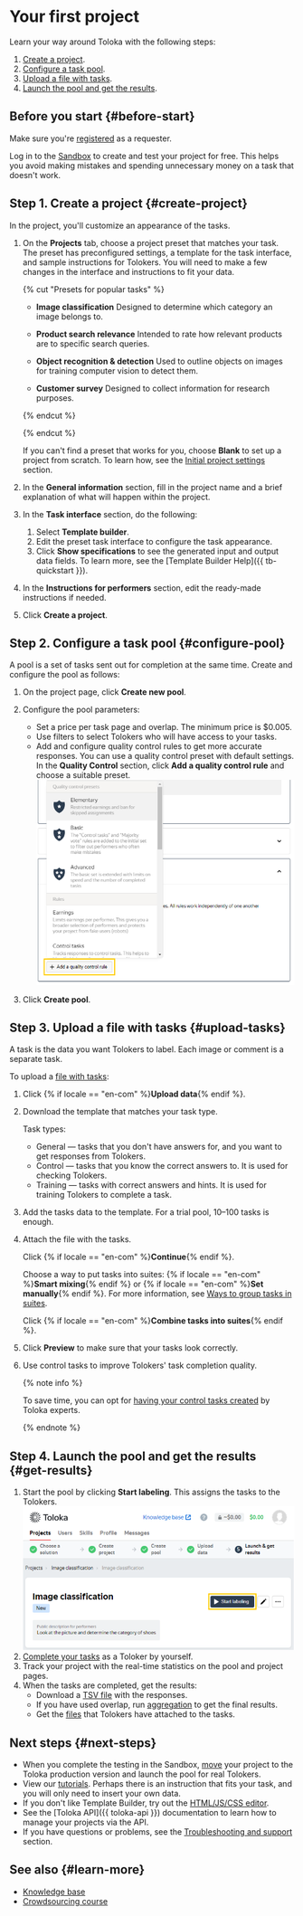 # Your first project

Learn your way around Toloka with the following steps:

1. [Create a project](#create-project).
1. [Configure a task pool](#configure-pool).
1. [Upload a file with tasks](#upload-tasks).
1. [Launch the pool and get the results](#get-results).


## Before you start {#before-start}

Make sure you're [registered](access.md) as a requester.

Log in to the [Sandbox](sandbox.md) to create and test your project for free. This helps you avoid making mistakes and spending unnecessary money on a task that doesn't work.


## Step 1. Create a project {#create-project}

In the project, you'll customize an appearance of the tasks.

1. On the **Projects** tab, choose a project preset that matches your task. The preset has preconfigured settings, a template for the task interface, and sample instructions for Tolokers. You will need to make a few changes in the interface and instructions to fit your data.

    {% cut "Presets for popular tasks" %}

    - **Image classification**
    Designed to determine which category an image belongs to.

    - **Product search relevance**
    Intended to rate how relevant products are to specific search queries.

    - **Object recognition & detection**
    Used to outline objects on images for training computer vision to detect them.

    - **Customer survey**
    Designed to collect information for research purposes.
	
	{% endcut %}

    {% endcut %}

    If you can't find a preset that works for you, choose **Blank** to set up a project from scratch. To learn how, see the [Initial project settings](project.md) section.

1. In the **General information** section, fill in the project name and a brief explanation of what will happen within the project.
1. In the **Task interface** section, do the following:
    1. Select **Template builder**.
    1. Edit the preset task interface to configure the task appearance.
    1. Click **Show specifications** to see the generated input and output data fields.
    To learn more, see the [Template Builder Help]({{ tb-quickstart }}).
1. In the **Instructions for performers** section, edit the ready-made instructions if needed.
1. Click **Create a project**.


## Step 2. Configure a task pool {#configure-pool}

A pool is a set of tasks sent out for completion at the same time. Create and configure the pool as follows:

1. On the project page, click **Create new pool**.
1. Configure the pool parameters:
    - Set a price per task page and overlap. The minimum price is $0.005.
    - Use filters to select Tolokers who will have access to your tasks.
    - Add and configure quality control rules to get more accurate responses. You can use a quality control preset with default settings. In the **Quality Control** section, click **Add a quality control rule** and choose a suitable preset. ![](../_images/first-project/quality-control-presets.png)

1. Click **Create pool**.


## Step 3. Upload a file with tasks {#upload-tasks}

A task is the data you want Tolokers to label. Each image or comment is a separate task.

To upload a [file with tasks](../../glossary.md#tsv-file-definition-ru):

1. Click {% if locale == "en-com" %}**Upload data**{% endif %}.
1. Download the template that matches your task type.

    Task types:

    - General — tasks that you don't have answers for, and you want to get responses from Tolokers.
    - Control — tasks that you know the correct answers to. It is used for checking Tolokers.
    - Training — tasks with correct answers and hints. It is used for training Tolokers to complete a task.

1. Add the tasks data to the template. For a trial pool, 10–100 tasks is enough.
1. Attach the file with the tasks.

    Click {% if locale == "en-com" %}**Continue**{% endif %}.

    Choose a way to put tasks into suites: {% if locale == "en-com" %}**Smart mixing**{% endif %} or {% if locale == "en-com" %}**Set manually**{% endif %}. For more information, see [Ways to group tasks in suites](distribute-tasks-by-pages.md).

    Click {% if locale == "en-com" %}**Combine tasks into suites**{% endif %}.

1. Click **Preview** to make sure that your tasks look correctly.

1. Use control tasks to improve Tolokers' task completion quality.

    {% note info %}

    To save time, you can opt for [having your control tasks created](task_markup.md) by Toloka experts.

    {% endnote %}



## Step 4. Launch the pool and get the results {#get-results}

1. Start the pool by clicking **Start labeling**. This assigns the tasks to the Tolokers. ![](../_images/first-project/start-pool.png)
1. [Complete your tasks](sandbox.md#self) as a Toloker by yourself.
1. Track your project with the real-time statistics on the pool and project pages.
1. When the tasks are completed, get the results:
    - Download a [TSV file](result-of-eval.md) with the responses.
    - If you have used overlap, run [aggregation](result-aggregation.md) to get the final results.
    - Get the [files](result-of-eval.md) that Tolokers have attached to the tasks.



## Next steps {#next-steps}

- When you complete the testing in the Sandbox, [move](sandbox.md#export) your project to the Toloka production version and launch the pool for real Tolokers.
- View our [tutorials](usecases.md). Perhaps there is an instruction that fits your task, and you will only need to insert your own data.
- If you don't like Template Builder, try out the [HTML/JS/CSS editor](spec.md).
- See the [Toloka API]({{ toloka-api }}) documentation to learn how to manage your projects via the API.
- If you have questions or problems, see the [Troubleshooting and support](../troubleshooting/troubleshooting.md) section.


## See also {#learn-more}

- [Knowledge base](https://toloka.ai/knowledgebase)
- [Crowdsourcing course](https://toloka.ai/academy/self-study-guide/)
